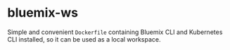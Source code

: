 # bluemix-ws
Simple and convenient `Dockerfile` containing Bluemix CLI and Kubernetes CLI installed, so it can be used as a local workspace.
